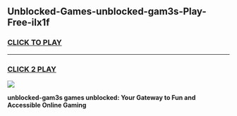 
## Unblocked-Games-unblocked-gam3s-Play-Free-ilx1f
<h3>
<a href="https://premium76.site?title=unblocked-gam3s&ref=10A">CLICK TO PLAY</a></h3>
<hr>

<h3>
<a href="https://premium76.site?title=unblocked-gam3s&ref=10A">CLICK 2 PLAY</a>
  
</h3>

<a href="https://premium76.site?title=unblocked-gam3s&ref=10A"><img src="https://clearcache.store/games.png"></a>


**unblocked-gam3s games unblocked: Your Gateway to Fun and Accessible Online Gaming**
